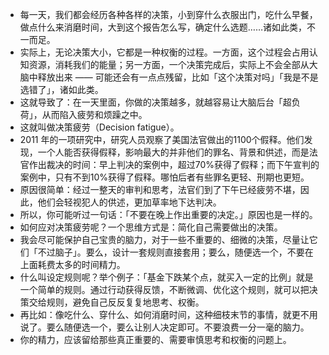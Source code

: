 - 每一天，我们都会经历各种各样的决策，小到穿什么衣服出门，吃什么早餐，做点什么来消磨时间，大到这个报告怎么写，确定什么选题……诸如此类，不一而足。
- 实际上，无论决策大小，它都是一种权衡的过程。一方面，这个过程会占用认知资源，消耗我们的能量；另一方面，一个决策完成后，实际上不会全部从大脑中释放出来 —— 可能还会有一点点残留，比如「这个决策对吗」「我是不是选错了」，诸如此类。
- 这就导致了：在一天里面，你做的决策越多，就越容易让大脑后台「超负荷」，从而陷入疲劳和烦躁之中。
- 这就叫做决策疲劳（Decision fatigue）。
- 2011 年的一项研究中，研究人员观察了美国法官做出的1100个假释。他们发现，一个人能否获得假释，影响最大的并非他们的罪名、背景和供述，而是法官作出裁决的时间：早上判决的案例中，超过70%获得了假释；而下午宣判的案例中，只有不到10%获得了假释。哪怕后者有些罪名更轻、刑期也更短。
- 原因很简单：经过一整天的审判和思考，法官们到了下午已经疲劳不堪，因此，他们会轻视犯人的供述，更加草率地下达判决。
- 所以，你可能听过一句话：「不要在晚上作出重要的决定。」原因也是一样的。
- 如何应对决策疲劳呢？一个思维方式是：简化自己需要做出的决策。
- 我会尽可能保护自己宝贵的脑力，对于一些不重要的、细微的决策，尽量让它们「不过脑子」。要么，设计一套规则直接套用；要么，随便选一个，不要在上面耗费太多的时间精力。
- 什么叫设定规则呢？举个例子：「基金下跌某个点，就买入一定的比例」就是一个简单的规则。通过行动获得反馈，不断微调、优化这个规则，就可以把决策交给规则，避免自己反反复复地思考、权衡。
- 再比如：像吃什么、穿什么、如何消磨时间，这种细枝末节的事情，就更不用说了。要么随便选一个，要么让别人决定即可。不要浪费一分一毫的脑力。
- 你的精力，应该留给那些真正重要的、需要审慎思考和权衡的问题上。